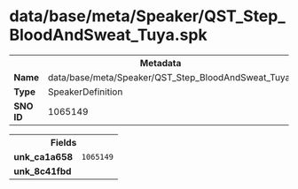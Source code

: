 <h1>data/base/meta/Speaker/QST_Step_BloodAndSweat_Tuya.spk</h1><table><tr><th colspan="100%">Metadata</th></tr><tr><td><b>Name</b></td><td>data/base/meta/Speaker/QST_Step_BloodAndSweat_Tuya.spk</td></tr><tr><td><b>Type</b></td><td>SpeakerDefinition</td></tr><tr><td><b>SNO ID</b></td><td>1065149</td></tr></table>

<table><tr><th colspan="100%">Fields</th></tr><tr><td><b>unk_ca1a658</b></td><td><code>1065149</code></td></tr><tr><td><b>unk_8c41fbd</b></td><td></td></tr></table>

